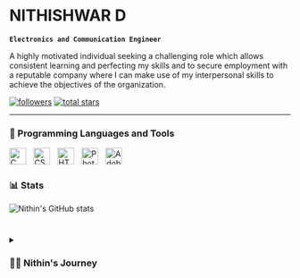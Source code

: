 # NITHISHWAR D

**`Electronics and Communication Engineer`**

  A highly motivated individual seeking a challenging role which allows consistent learning and perfecting my skills and to secure employment with a reputable company where I can make use of my interpersonal skills to achieve the objectives of the organization.


   <p align="left">
      <a href="https://github.com/Nithishwar-26?tab=followers">
         <img alt="followers" title="Follow me on Github" src="https://custom-icon-badges.demolab.com/github/followers/Nithishwar-26?color=236ad3&labelColor=1155ba&style=for-the-badge&logo=person-add&label=Follow&logoColor=white"/></a>
      <a href="https://github.com/Nithishwar-26?tab=repositories&sort=stargazers">
         <img alt="total stars" title="Total stars on GitHub" src="https://custom-icon-badges.demolab.com/github/stars/Nithishwar-26?color=55960c&style=for-the-badge&labelColor=488207&logo=star"/></a>
     
   </p>

---

### 🧰 Programming Languages and Tools

<img align="left" alt="C" width="30px" style="padding-right:10px;" src="https://img.icons8.com/color/452/c-programming.png" />
<img align="left" alt="CSS" width="30px" style="padding-right:10px;" src="https://cdn.jsdelivr.net/gh/devicons/devicon/icons/css3/css3-plain.svg" />
<img align="left" alt="HTML" width="30px" style="padding-right:10px;" src="https://cdn.jsdelivr.net/gh/devicons/devicon/icons/html5/html5-plain.svg" />
<img align="left" alt="Photoshop" width="30px" style="padding-right:10px;" src="https://upload.wikimedia.org/wikipedia/commons/2/20/Photoshop_CC_icon.png" />
<img align="left" alt="Adobe Illustrator" width="30px" style="padding-right:10px;" src="https://upload.wikimedia.org/wikipedia/commons/thumb/6/66/Illustrator_CC_icon.png/492px-Illustrator_CC_icon.png" />

<br />

#

### 
#

### 📊 Stats

![Nithin's GitHub stats](https://github-readme-stats.vercel.app/api?username=Nithishwar-26&show_icons=true&theme=gruvbox)

<!-- ![GitHub Streak](https://streak-stats.demolab.com?user=Nithishwar-26&theme=gruvbox&border_radius=4.5) -->

#

<details>
 <summary><h3>👨‍💻 Nithin's Journey</h3></summary>
  Scholar at Bannari Amman Institute Of Technology | Electronics & Communication Engineer | Designer |  UI/UX Developer |

